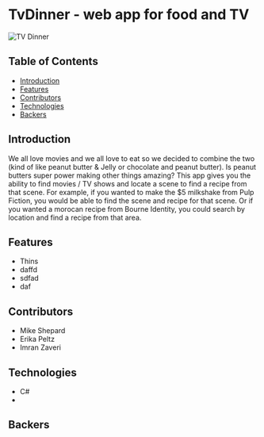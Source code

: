 # TvDinner - web app for food and TV

![TV Dinner](https://github.com/MichaelShepard/TVDinner/Develop/TVDinnerLogo.png)


## Table of Contents
* [Introduction](#Introduction)
* [Features](#Features)
* [Contributors](#Contributors)
* [Technologies](#Technologies)
* [Backers](#Backers)


## <a name="Introduction"></a>Introduction
We all love movies and we all love to eat so we decided to combine the two (kind of like peanut butter & Jelly or chocolate and peanut butter). Is peanut butters super power making other things amazing? This app gives you the ability to find movies / TV shows and locate a scene to find a recipe from that scene. For example, if you wanted to make the $5 milkshake from Pulp Fiction, you would be able to find the scene and recipe for that scene. Or if you wanted a morocan recipe from Bourne Identity, you could search by location and find a recipe from that area. 

## <a name="Features"></a>Features
* Thins
* daffd
* sdfad
* daf


## <a name="Contributors"></a>Contributors

* Mike Shepard
* Erika Peltz
* Imran Zaveri


## <a name="Technologies"></a>Technologies

* C#
* 





## <a name="Backers"></a>Backers


